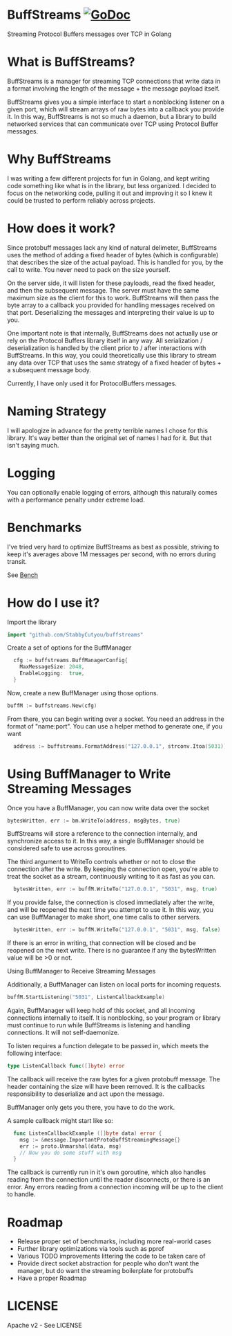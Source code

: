 BuffStreams [![GoDoc](http://img.shields.io/badge/go-documentation-blue.svg?style=flat-square)](http://godoc.org/github.com/StabbyCutyou/buffstreams)
====================

Streaming Protocol Buffers messages over TCP in Golang

What is BuffStreams?
=====================

BuffStreams is a manager for streaming TCP connections that write data in a format involving the length of the message + the message payload itself.

BuffStreams gives you a simple interface to start a nonblocking listener on a given port, which will stream arrays of raw bytes into a callback you provide it. In this way, BuffStreams is not so much a daemon, but a library to build networked services that can  communicate over TCP using Protocol Buffer messages.

Why BuffStreams
====================

I was writing a few different projects for fun in Golang, and kept writing code something like what is in the library, but less organized. I decided to focus on the networking code, pulling it out and improving it so I knew it could be trusted to perform reliably across projects. 

How does it work?
=================

Since protobuff messages lack any kind of natural delimeter, BuffStreams uses the method of adding a fixed header of bytes (which is configurable) that describes the size of the actual payload. This is handled for you, by the call to write. You never need to pack on the size yourself.

On the server side, it will listen for these payloads, read the fixed header, and then the subsequent message. The server must have the same maximum size as the client for this to work. BuffStreams will then pass the byte array to a callback you provided for handling messages received on that port. Deserializing the messages and interpreting their value is up to you.

One important note is that internally, BuffStreams does not actually use or rely on the Protocol Buffers library itself in any way. All serialization / deserialization is handled by the client prior to / after interactions with BuffStreams. In this way, you could theoretically use this library to stream any data over TCP that uses the same strategy of a fixed header of bytes + a subsequent message body. 

Currently, I have only used it for ProtocolBuffers messages.

Naming Strategy
=======================

I will apologize in advance for the pretty terrible names I chose for this library. It's way better than the original set of names I had for it. But that isn't saying much.

Logging
=======================

You can optionally enable logging of errors, although this naturally comes with a performance penalty under extreme load.

Benchmarks
==========

I've tried very hard to optimize BuffStreams as best as possible, striving to keep it's averages above 1M messages per second, with no errors during transit.

See [Bench](https://github.com/StabbyCutyou/buffstreams/blob/master/BENCH.md)

How do I use it?
===================

Import the library

```go
import "github.com/StabbyCutyou/buffstreams"
```

Create a set of options for the BuffManager
```go
  cfg := buffstreams.BuffManagerConfig{
    MaxMessageSize: 2048,
    EnableLogging:  true,
  }
```
Now, create a new BuffManager using those options.

```go
buffM := buffstreams.New(cfg)
```

From there, you can begin writing over a socket. You need an address in the format of "name:port". You can use a helper method to generate one, if you want

```go
  address := buffstreams.FormatAddress("127.0.0.1", strconv.Itoa(5031))
```

Using BuffManager to Write Streaming Messages
==============================================

Once you have a BuffManager, you can now write data over the socket

```go
bytesWritten, err := bm.WriteTo(address, msgBytes, true)
```

BuffStreams will store a reference to the connection internally, and synchronize access to it. In this way, a single BuffManager should be considered safe to use across goroutines.

The third argument to WriteTo controls whether or not to close the connection after the write. By keeping the connection open, you're able to treat the socket as a stream, continuously writing to it as fast as you can.

```go
  bytesWritten, err := buffM.WriteTo("127.0.0.1", "5031", msg, true)
```

If you provide false, the connection is closed immediately after the write, and will be reopened the next time you attempt to use it. In this way, you can use BuffManager to make short, one time calls to other servers.

```go
  bytesWritten, err := buffM.WriteTo("127.0.0.1", "5031", msg, false)
```

If there is an error in writing, that connection will be closed and be reopened on the next write. There is no guarantee if any the bytesWritten value will be >0 or not.

Using BuffManager to Receive Streaming Messages

Additionally, a BuffManager can listen on local ports for incoming requests. 

```go
buffM.StartListening("5031", ListenCallbackExample)
```

Again, BuffManager will keep hold of this socket, and all incoming connections internally to itself. It is nonblocking, so your program or library must continue to run while BuffStreams is listening and handling connections. It will not self-daemonize.

To listen requires a function delegate to be passed in, which meets the following interface:

```go
type ListenCallback func([]byte) error
```

The callback will receive the raw bytes for a given protobuff message. The header containing the size will have been removed. It is the callbacks responsibility to deserialize and act upon the message.

BuffManager only gets you there, you have to do the work.

A sample callback might start like so:

```go
  func ListenCallbackExample ([]byte data) error {
    msg := &message.ImportantProtoBuffStreamingMessage{}
    err := proto.Unmarshal(data, msg)
    // Now you do some stuff with msg
  }
```

The callback is currently run in it's own goroutine, which also handles reading from the connection until the reader disconnects, or there is an error. Any errors reading from a connection incoming will be up to the client to handle.

Roadmap
=======
* Release proper set of benchmarks, including more real-world cases
* Further library optimizations via tools such as pprof
* Various TODO improvements littering the code to be taken care of
* Provide direct socket abstraction for people who don't want the manager, but do want the streaming boilerplate for protobuffs
* Have a proper Roadmap

LICENSE
=========
Apache v2 - See LICENSE
